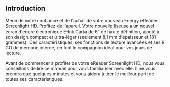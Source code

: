 ## Introduction

Merci de votre confiance et de l'achat de votre nouveau Energy eReader Screenlight HD. Profitez de l'apareil. Votre nouvelle liseuse a un nouvel écran d'encre électronique E-Ink Carta de 6" de haute définition, ajouté à son design compact et ultra-léger (seulement 8,1 mm d'épaisseur et 181 grammes). Ces caractéristiques, ses fonctions de lecture avancées et ses 8 GO de mémorie interne, en font le compagnon idéal pour vos jours de lecture.

Avant de commencer à profiter de votre eReader Screenlight HD, nous vous conseillons de lire ce manuel pour vous familiariser avec elle. Il ne vous prendra que quelques minutes et vous aidera à tirer le meilleur parti de toutes ses caractéristiques. 
